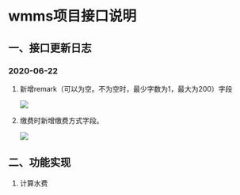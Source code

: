 # wmms项目接口说明

## 一、接口更新日志

### 2020-06-22

1. 新增remark（可以为空。不为空时，最少字数为1，最大为200）字段

   ![](https://cdn.jsdelivr.net/gh/lixinyuan1213/wmms_dashboard@master/images/remark.jpg)

2. 缴费时新增缴费方式字段。

    ![](https://cdn.jsdelivr.net/gh/lixinyuan1213/wmms_dashboard@master/images/payment.jpg)

## 二、功能实现

1. 计算水费